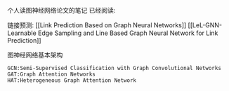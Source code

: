 个人读图神经网络论文的笔记
已经阅读:

链接预测:
	[[Link Prediction Based on Graph Neural Networks]]
	[[LeL-GNN-Learnable Edge Sampling and Line Based Graph Neural Network for Link Prediction]]
	
图神经网络基本架构

	GCN:Semi-Supervised Classification with Graph Convolutional Networks
	GAT:Graph Attention Networks
	HAT:Heterogeneous Graph Attention Network

